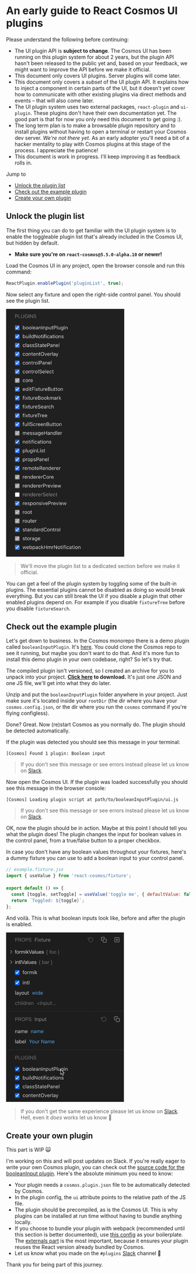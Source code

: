# An early guide to React Cosmos UI plugins

Please understand the following before continuing:

- The UI plugin API is **subject to change**. The Cosmos UI has been running on this plugin system for about 2 years, but the plugin API hasn't been released to the public yet and, based on your feedback, we might want to improve the API before we make it official.
- This document only covers UI plugins. Server plugins will come later.
- This document only covers a _subset_ of the UI plugin API. It explains how to inject a component in certain parts of the UI, but it doesn't yet cover how to communicate with other existing plugins via direct methods and events – that will also come later.
- The UI plugin system uses two external packages, `react-plugin` and `ui-plugin`. These plugins don't have their own documentation yet. The good part is that for now you only need this document to get going :).
- The long term plan is to make a browsable plugin repository and to install plugins without having to open a terminal or restart your Cosmos dev server. _We're not there yet._ As an early adopter you'll need a bit of a hacker mentality to play with Cosmos plugins at this stage of the process. I appreciate the patience!
- This document is work in progress. I'll keep improving it as feedback rolls in.

Jump to

- [Unlock the plugin list](#unlock-the-plugin-list)
- [Check out the example plugin](#check-out-the-example-plugin)
- [Create your own plugin](#create-your-own-plugin)

## Unlock the plugin list

The first thing you can do to get familiar with the UI plugin system is to enable the toggleable plugin list that's already included in the Cosmos UI, but hidden by default.

- **Make sure you're on `react-cosmos@5.5.0-alpha.10` or newer!**

Load the Cosmos UI in any project, open the browser console and run this command:

```js
ReactPlugin.enablePlugin('pluginList', true);
```

Now select any fixture and open the right-side control panel. You should see the plugin list.

<img src="pluginList.png" alt="Plugin list" height="677"/>

> We'll move the plugin list to a dedicated section before we make it official.

You can get a feel of the plugin system by toggling some of the built-in plugins. The essential plugins cannot be disabled as doing so would break everything. But you can still break the UI if you disable a plugin that other enabled plugins depend on. For example if you disable `fixtureTree` before you disable `fixtureSearch`.

## Check out the example plugin

Let's get down to business. In the Cosmos monorepo there is a demo plugin called `booleanInputPlugin`. It's [here](https://github.com/react-cosmos/react-cosmos/tree/master/example/booleanInputPlugin). You could clone the Cosmos repo to see it running, but maybe you don't want to do that. And it's more fun to install this demo plugin in your own codebase, right? So let's try that.

The compiled plugin isn't versioned, so I created an archive for you to unpack into your project. **[Click here](booleanInputPlugin.zip) to download.** It's just one JSON and one JS file, we'll get into what they do later.

Unzip and put the `booleanInputPlugin` folder anywhere in your project. Just make sure it's located inside your `rootDir` (the dir where you have your `cosmos.config.json`, or the dir where you run the `cosmos` command if you're flying configless).

Done? Great. Now (re)start Cosmos as you normally do. The plugin should be detected automatically.

If the plugin was detected you should see this message in your terminal:

```
[Cosmos] Found 1 plugin: Boolean input
```

> If you don't see this message or see errors instead please let us know on [Slack](https://react-cosmos.slack.com/join/shared_invite/zt-g9rsalqq-clCoV7DWttVvzO5FAAmVAw).

Now open the Cosmos UI. If the plugin was loaded successfully you should see this message in the browser console:

```
[Cosmos] Loading plugin script at path/to/booleanInputPlugin/ui.js
```

> If you don't see this message or see errors instead please let us know on [Slack](https://react-cosmos.slack.com/join/shared_invite/zt-g9rsalqq-clCoV7DWttVvzO5FAAmVAw).

OK, now the plugin should be in action. Maybe at this point I should tell you what the plugin does! The plugin changes the input for boolean values in the control panel, from a true/false button to a proper checkbox.

In case you don't have any boolean values throughout your fixtures, here's a dummy fixture you can use to add a boolean input to your control panel.

```jsx
// example.fixture.jsx
import { useValue } from 'react-cosmos/fixture';

export default () => {
  const [toggle, setToggle] = useValue('toggle me', { defaultValue: false });
  return `Toggled: ${toggle}`;
};
```

And voilà. This is what boolean inputs look like, before and after the plugin is enabled.

<img src="pluginListToggle.gif" alt="Boolean input plugin" height="463"/>

> If you don't get the same experience please let us know on [Slack](https://react-cosmos.slack.com/join/shared_invite/zt-g9rsalqq-clCoV7DWttVvzO5FAAmVAw). Hell, even it _does_ works let us know 🙏

## Create your own plugin

This part is WIP 🙀

I'm working on this and will post updates on Slack. If you're really eager to write your own Cosmos plugin, you can check out the [source code for the booleanInput plugin](https://github.com/react-cosmos/react-cosmos/tree/master/example/booleanInputPlugin). Here's the absolute minimum you need to know:

- Your plugin needs a `cosmos.plugin.json` file to be automatically detected by Cosmos.
- In the plugin config, the `ui` attribute points to the relative path of the JS file.
- The plugin should be precompiled, as is the Cosmos UI. This is why plugins can be installed at run time without having to bundle anything locally.
- If you choose to bundle your plugin with webpack (recommended until this section is better documented), use [this config](https://github.com/react-cosmos/react-cosmos/blob/master/example/booleanInputPlugin/webpack.config.js) as your boilerplate. The [externals part](https://github.com/react-cosmos/react-cosmos/blob/master/example/booleanInputPlugin/webpack.config.js#L21-L25) is the most important, because it ensures your plugin reuses the React version already bundled by Cosmos.
- Let us know what you made on the `#plugins` [Slack](https://react-cosmos.slack.com/join/shared_invite/zt-g9rsalqq-clCoV7DWttVvzO5FAAmVAw) channel 🙏

Thank you for being part of this journey.
